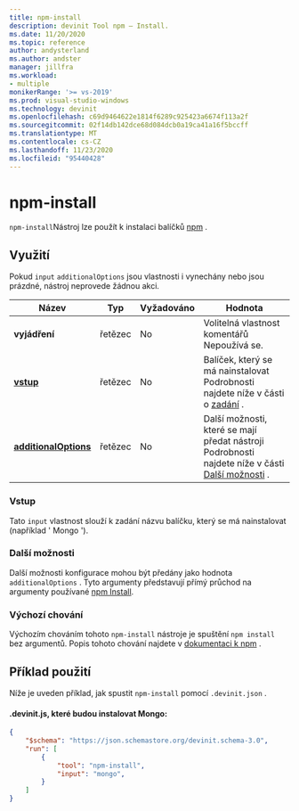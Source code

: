 ```yaml
---
title: npm-install
description: devinit Tool npm – Install.
ms.date: 11/20/2020
ms.topic: reference
author: andysterland
ms.author: andster
manager: jillfra
ms.workload:
- multiple
monikerRange: '>= vs-2019'
ms.prod: visual-studio-windows
ms.technology: devinit
ms.openlocfilehash: c69d9464622e1814f6289c925423a6674f113a2f
ms.sourcegitcommit: 02f14db142dce68d084dcb0a19ca41a16f5bccff
ms.translationtype: MT
ms.contentlocale: cs-CZ
ms.lasthandoff: 11/23/2020
ms.locfileid: "95440428"
---
```

# <a name="npm-install"></a>npm-install

`npm-install`Nástroj lze použít k instalaci balíčků [npm](https://www.npmjs.com/) .

## <a name="usage"></a>Využití

Pokud `input` `additionalOptions` jsou vlastnosti i vynechány nebo jsou prázdné, nástroj neprovede žádnou akci.

| Název                                             | Typ   | Vyžadováno | Hodnota                                                                                                          |
|--------------------------------------------------|--------|----------|----------------------------------------------------------------------------------------------------------------|
| **vyjádření**                                     | řetězec | No       | Volitelná vlastnost komentářů Nepoužívá se.                                                                          |
| [**vstup**](#input)                              | řetězec | No       | Balíček, který se má nainstalovat Podrobnosti najdete níže v části o [zadání](#input) .                                                 |
| [**additionalOptions**](#additional-options)     | řetězec | No       | Další možnosti, které se mají předat nástroji Podrobnosti najdete níže v části [Další možnosti](#additional-options) .       |

### <a name="input"></a>Vstup

Tato `input` vlastnost slouží k zadání názvu balíčku, který se má nainstalovat (například ' Mongo ').

### <a name="additional-options"></a>Další možnosti

Další možnosti konfigurace mohou být předány jako hodnota `additionalOptions` . Tyto argumenty představují přímý průchod na argumenty používané [npm Install](https://docs.npmjs.com/cli/install).

### <a name="default-behavior"></a>Výchozí chování

Výchozím chováním tohoto `npm-install` nástroje je spuštění `npm install` bez argumentů. Popis tohoto chování najdete v [dokumentaci k npm](https://docs.npmjs.com/cli/v6/commands/npm-install) .

## <a name="example-usage"></a>Příklad použití
Níže je uveden příklad, jak spustit `npm-install` pomocí `.devinit.json` .

#### <a name="devinitjson-that-will-install-mongo"></a>.devinit.js, které budou instalovat Mongo:
```json
{
    "$schema": "https://json.schemastore.org/devinit.schema-3.0",
    "run": [
        {
            "tool": "npm-install",
            "input": "mongo",
        }
    ]
}
```

